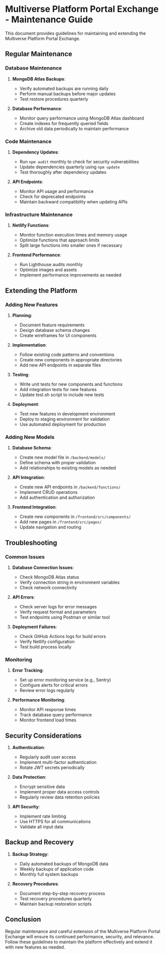 # Multiverse Platform Portal Exchange - Maintenance Guide

This document provides guidelines for maintaining and extending the Multiverse Platform Portal Exchange.

## Regular Maintenance

### Database Maintenance

1. **MongoDB Atlas Backups**:
   - Verify automated backups are running daily
   - Perform manual backups before major updates
   - Test restore procedures quarterly

2. **Database Performance**:
   - Monitor query performance using MongoDB Atlas dashboard
   - Create indexes for frequently queried fields
   - Archive old data periodically to maintain performance

### Code Maintenance

1. **Dependency Updates**:
   - Run `npm audit` monthly to check for security vulnerabilities
   - Update dependencies quarterly using `npm update`
   - Test thoroughly after dependency updates

2. **API Endpoints**:
   - Monitor API usage and performance
   - Check for deprecated endpoints
   - Maintain backward compatibility when updating APIs

### Infrastructure Maintenance

1. **Netlify Functions**:
   - Monitor function execution times and memory usage
   - Optimize functions that approach limits
   - Split large functions into smaller ones if necessary

2. **Frontend Performance**:
   - Run Lighthouse audits monthly
   - Optimize images and assets
   - Implement performance improvements as needed

## Extending the Platform

### Adding New Features

1. **Planning**:
   - Document feature requirements
   - Design database schema changes
   - Create wireframes for UI components

2. **Implementation**:
   - Follow existing code patterns and conventions
   - Create new components in appropriate directories
   - Add new API endpoints in separate files

3. **Testing**:
   - Write unit tests for new components and functions
   - Add integration tests for new features
   - Update test.sh script to include new tests

4. **Deployment**:
   - Test new features in development environment
   - Deploy to staging environment for validation
   - Use automated deployment for production

### Adding New Models

1. **Database Schema**:
   - Create new model file in `/backend/models/`
   - Define schema with proper validation
   - Add relationships to existing models as needed

2. **API Integration**:
   - Create new API endpoints in `/backend/functions/`
   - Implement CRUD operations
   - Add authentication and authorization

3. **Frontend Integration**:
   - Create new components in `/frontend/src/components/`
   - Add new pages in `/frontend/src/pages/`
   - Update navigation and routing

## Troubleshooting

### Common Issues

1. **Database Connection Issues**:
   - Check MongoDB Atlas status
   - Verify connection string in environment variables
   - Check network connectivity

2. **API Errors**:
   - Check server logs for error messages
   - Verify request format and parameters
   - Test endpoints using Postman or similar tool

3. **Deployment Failures**:
   - Check GitHub Actions logs for build errors
   - Verify Netlify configuration
   - Test build process locally

### Monitoring

1. **Error Tracking**:
   - Set up error monitoring service (e.g., Sentry)
   - Configure alerts for critical errors
   - Review error logs regularly

2. **Performance Monitoring**:
   - Monitor API response times
   - Track database query performance
   - Monitor frontend load times

## Security Considerations

1. **Authentication**:
   - Regularly audit user access
   - Implement multi-factor authentication
   - Rotate JWT secrets periodically

2. **Data Protection**:
   - Encrypt sensitive data
   - Implement proper data access controls
   - Regularly review data retention policies

3. **API Security**:
   - Implement rate limiting
   - Use HTTPS for all communications
   - Validate all input data

## Backup and Recovery

1. **Backup Strategy**:
   - Daily automated backups of MongoDB data
   - Weekly backups of application code
   - Monthly full system backups

2. **Recovery Procedures**:
   - Document step-by-step recovery process
   - Test recovery procedures quarterly
   - Maintain backup restoration scripts

## Conclusion

Regular maintenance and careful extension of the Multiverse Platform Portal Exchange will ensure its continued performance, security, and relevance. Follow these guidelines to maintain the platform effectively and extend it with new features as needed.
